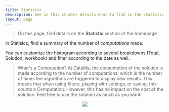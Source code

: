 ```yaml
---
title: Statistic
description: See in this chapter details what to find in the statistic section of the homepage
layout: page
---
```


> On this page, find details on the **Statistic** section of the homepage

In Statisics, find a summary of the number of <i>computations</i> made.

You can customize the histogram according to several breakdowns (Total, Solution, workbook) and filter according to the date as well.

> What's a Computation?
At DataMa, the consumption of the solution is made according to the number of computations, which is the number of times the algorithms are triggered to display new results. This means that when using filters, playing with settings, or saving, this counts a Computation. However, this has no impact on the cost of the solution. Feel free to use the solution as much as you want! 

<center><img src="{{site.url}}/{{site.baseurl}}/core_app/new/interface/homepage/admin/images/statistic.png"/></center>
